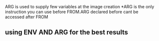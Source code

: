 ##
ARG is used to supply few variables at the image creation 
*ARG is the only instruction you can use before FROM.ARG declared before cant be accessed after FROM

## using  ENV AND ARG  for the best results
